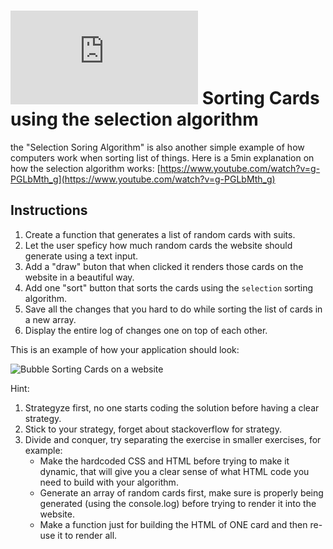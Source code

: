 # ![alt text](https://assets.breatheco.de/apis/img/images.php?blob&random&cat=icon&tags=breathecode,32) Sorting Cards using the selection algorithm

the "Selection Soring Algorithm" is also another simple example of how computers work when sorting list of things. Here is a 5min explanation on how the selection algorithm works:
[https://www.youtube.com/watch?v=g-PGLbMth_g](https://www.youtube.com/watch?v=g-PGLbMth_g)

## Instructions

1. Create a function that generates a list of random cards with suits.
1. Let the user speficy how much random cards the website should generate using a text input.
2. Add a "draw" buton that when clicked it renders those cards on the website in a beautiful way.
3. Add one "sort" button that sorts the cards using the `selection` sorting algorithm.
4. Save all the changes that you hard to do while sorting the list of cards in a new array.
5. Display the entire log of changes one on top of each other.

This is an example of how your application should look:

![Bubble Sorting Cards on a website](htttttps://projects.breatheco.de/json?slug=bubble-sorting-cards&preview)

Hint:

1. Strategyze first, no one starts coding the solution before having a clear strategy.
2. Stick to your strategy, forget about stackoverflow for strategy.
3. Divide and conquer, try separating the exercise in smaller exercises, for example:
    - Make the hardcoded CSS and HTML before trying to make it dynamic, that will give you a clear sense of what HTML code you need to build with your algorithm.
    - Generate an array of random cards first, make sure is properly being generated (using the console.log) before trying to render it into the website.
    - Make a function just for building the HTML of ONE card and then re-use it to render all.